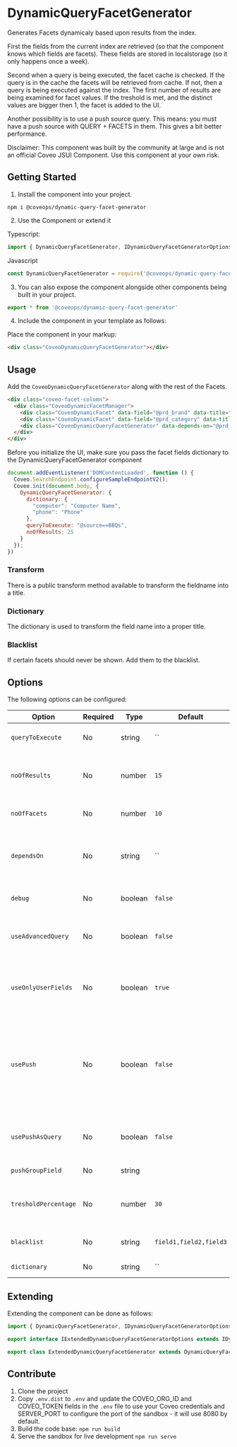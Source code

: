 # DynamicQueryFacetGenerator

Generates Facets dynamicaly based upon results from the index.

First the fields from the current index are retrieved (so that the component knows which fields are facets).
These fields are stored in localstorage (so it only happens once a week).

Second when a query is being executed, the facet cache is checked. If the query is in the cache the facets will be retrieved from cache.
If not, then a query is being executed against the index. The first number of results are being examined for facet values. If the treshold is met, and the distinct values are bigger then 1, the facet is added to the UI.

Another possibility is to use a push source query. This means: you must have a push source with QUERY + FACETS in them. This gives a bit better performance.

Disclaimer: This component was built by the community at large and is not an official Coveo JSUI Component. Use this component at your own risk.


## Getting Started

1. Install the component into your project.

```
npm i @coveops/dynamic-query-facet-generator
```

2. Use the Component or extend it

Typescript:

```javascript
import { DynamicQueryFacetGenerator, IDynamicQueryFacetGeneratorOptions } from '@coveops/dynamic-query-facet-generator';
```

Javascript

```javascript
const DynamicQueryFacetGenerator = require('@coveops/dynamic-query-facet-generator').DynamicQueryFacetGenerator;
```

3. You can also expose the component alongside other components being built in your project.

```javascript
export * from '@coveops/dynamic-query-facet-generator'
```

4. Include the component in your template as follows:

Place the component in your markup:

```html
<div class="CoveoDynamicQueryFacetGenerator"></div>
```

## Usage

Add the `CoveoDynamicQueryFacetGenerator` along with the rest of the Facets.

```html
<div class="coveo-facet-column">
  <div class="CoveoDynamicFacetManager">
    <div class="CoveoDynamicFacet" data-field="@prd_brand" data-title="Brand"></div>
    <div class="CoveoDynamicFacet" data-field="@prd_category" data-title="Category Type"></div>
    <div class="CoveoDynamicQueryFacetGenerator" data-depends-on="@prd_category"></div>
  </div>
</div>
```

Before you initialize the UI, make sure you pass the facet fields dictionary to the DynamicQueryFacetGenerator component

```javascript
document.addEventListener('DOMContentLoaded', function () {
  Coveo.SearchEndpoint.configureSampleEndpointV2();
  Coveo.init(document.body, {
    DynamicQueryFacetGenerator: {
      dictionary: {
        "computer": "Computer Name",
        "phone": "Phone"
      },
      queryToExecute: "@source==BBQs",
      noOfResults: 25
    }
  });
})
```

### Transform
There is a public transform method available to transform the fieldname into a title.

### Dictionary
The dictionary is used to transform the field name into a proper title.

### Blacklist
If certain facets should never be shown. Add them to the blacklist.


## Options

The following options can be configured:

| Option | Required | Type | Default | Notes |
| --- | --- | --- | --- | --- |
| `queryToExecute` | No | string | `` | Query to execute to fetch the facet values. |
| `noOfResults` | No | number | `15` | How many results must be examines when checking for facet values. Recommendation: 15 |
| `noOfFacets` | No | number | `10` | How many facets must be added to the UI |
| `dependsOn` | No | string | `` | Which other facet does this component rely on. Only when this facet has a selection the facets will be added. |
| `debug` | No | boolean | `false` | Show the timing information for the facet requests. |
| `useAdvancedQuery` | No | boolean | `false` | Must the advanced query (the facet selections) also be used to retrieve the facets. |
| `useOnlyUserFields` | No | boolean | `true` | When retrieving facet fields from the index. Only use 'User' defined fields. Else 'System' fields will also be used. |
| `usePush` | No | boolean | `false` | Use the Push approach (query the index on a specific push source). Make sure that the `queryToExecute` points to the push source. This will use the getValues of the defined facet (`pushGroupField`)|
| `usePushAsQuery` | No | boolean | `false` | Use the Push approach (but examine the query instead of using the getValues method) |
| `pushGroupField` | No | string |  | Field needed for the `usePush` method |
| `tresholdPercentage` | No | number | `30` | A facet is only considered if it is present on `tresholdPercentage`% of the results |
| `blacklist` | No | string | `field1,field2,field3` | The fields which should not be added to the UI |
| `dictionary` | No | string | `` | See above for instructions |


## Extending

Extending the component can be done as follows:

```javascript
import { DynamicQueryFacetGenerator, IDynamicQueryFacetGeneratorOptions } from "@coveops/dynamic-query-facet-generator";

export interface IExtendedDynamicQueryFacetGeneratorOptions extends IDynamicQueryFacetGeneratorOptions {}

export class ExtendedDynamicQueryFacetGenerator extends DynamicQueryFacetGenerator {}
```

## Contribute

1. Clone the project
2. Copy `.env.dist` to `.env` and update the COVEO_ORG_ID and COVEO_TOKEN fields in the `.env` file to use your Coveo credentials and SERVER_PORT to configure the port of the sandbox - it will use 8080 by default.
3. Build the code base: `npm run build`
4. Serve the sandbox for live development `npm run serve`
